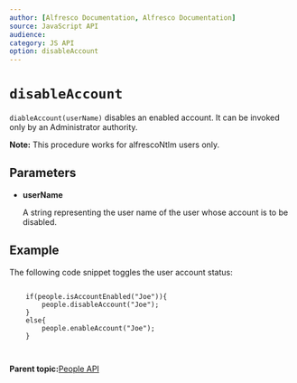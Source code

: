 ```yaml
---
author: [Alfresco Documentation, Alfresco Documentation]
source: JavaScript API
audience: 
category: JS API
option: disableAccount
---
```


# `disableAccount`

`diableAccount(userName)` disables an enabled account. It can be invoked only by an Administrator authority.

**Note:** This procedure works for alfrescoNtlm users only.

## Parameters

-   **userName**

    A string representing the user name of the user whose account is to be disabled.


## Example

The following code snippet toggles the user account status:

```

    if(people.isAccountEnabled("Joe")){
        people.disableAccount("Joe");        
    }
    else{
        people.enableAccount("Joe");
    }

      
```

**Parent topic:**[People API](../references/API-JS-People.md)

